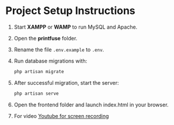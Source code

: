 # Project Setup Instructions

1. Start **XAMPP** or **WAMP** to run MySQL and Apache.
2. Open the **printfuse** folder.
3. Rename the file `.env.example` to `.env`.
4. Run database migrations with:
   ```bash
   php artisan migrate


5. After successful migration, start the server:
   ```bash
   php artisan serve
6. Open the frontend folder and launch index.html in your browser.

7. For video [Youtube for screen recording](https://www.youtube.com/watch?v=4RNCijb-ApM)
